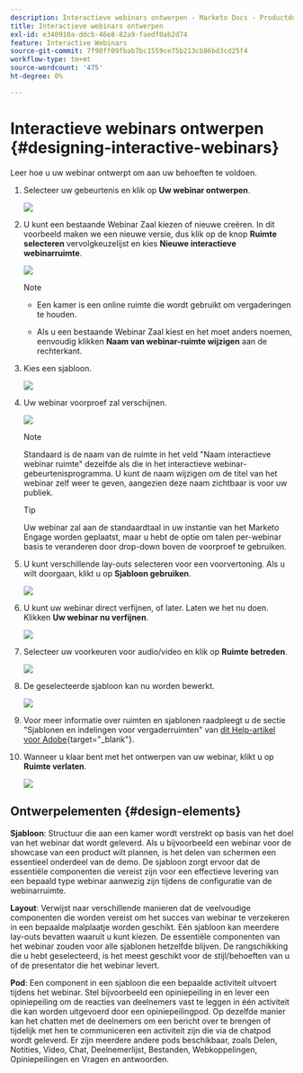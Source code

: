 ```yaml
---
description: Interactieve webinars ontwerpen - Marketo Docs - Productdocumentatie
title: Interactieve webinars ontwerpen
exl-id: e340910a-ddcb-46e8-82a9-faedf0ab2d74
feature: Interactive Webinars
source-git-commit: 7f90ff09fbab7bc1559ce75b213cb86bd3cd25f4
workflow-type: tm+mt
source-wordcount: '475'
ht-degree: 0%

---
```


# Interactieve webinars ontwerpen {#designing-interactive-webinars}

Leer hoe u uw webinar ontwerpt om aan uw behoeften te voldoen.

1. Selecteer uw gebeurtenis en klik op **Uw webinar ontwerpen**.

   ![](assets/designing-interactive-webinars-1.png)

1. U kunt een bestaande Webinar Zaal kiezen of nieuwe creëren. In dit voorbeeld maken we een nieuwe versie, dus klik op de knop **Ruimte selecteren** vervolgkeuzelijst en kies **Nieuwe interactieve webinarruimte**.

   ![](assets/designing-interactive-webinars-2.png)

   >[!NOTE]
   >
   >* Een kamer is een online ruimte die wordt gebruikt om vergaderingen te houden.
   >
   >* Als u een bestaande Webinar Zaal kiest en het moet anders noemen, eenvoudig klikken **Naam van webinar-ruimte wijzigen** aan de rechterkant.

1. Kies een sjabloon.

   ![](assets/designing-interactive-webinars-3.png)

1. Uw webinar voorproef zal verschijnen.

   ![](assets/designing-interactive-webinars-4.png)

   >[!NOTE]
   >
   >Standaard is de naam van de ruimte in het veld &quot;Naam interactieve webinar ruimte&quot; dezelfde als die in het interactieve webinar-gebeurtenisprogramma. U kunt de naam wijzigen om de titel van het webinar zelf weer te geven, aangezien deze naam zichtbaar is voor uw publiek.

   >[!TIP]
   >
   >Uw webinar zal aan de standaardtaal in uw instantie van het Marketo Engage worden geplaatst, maar u hebt de optie om talen per-webinar basis te veranderen door drop-down boven de voorproef te gebruiken.

1. U kunt verschillende lay-outs selecteren voor een voorvertoning. Als u wilt doorgaan, klikt u op **Sjabloon gebruiken**.

   ![](assets/designing-interactive-webinars-5.png)

1. U kunt uw webinar direct verfijnen, of later. Laten we het nu doen. Klikken **Uw webinar nu verfijnen**.

   ![](assets/designing-interactive-webinars-6.png)

1. Selecteer uw voorkeuren voor audio/video en klik op **Ruimte betreden**.

   ![](assets/designing-interactive-webinars-7.png)

1. De geselecteerde sjabloon kan nu worden bewerkt.

   ![](assets/designing-interactive-webinars-8.png)

1. Voor meer informatie over ruimten en sjablonen raadpleegt u de sectie &quot;Sjablonen en indelingen voor vergaderruimten&quot; van [dit Help-artikel voor Adobe](https://helpx.adobe.com/in/adobe-connect/using/creating-arranging-meetings.html#creating_and_arranging_meetings){target="_blank"}.

1. Wanneer u klaar bent met het ontwerpen van uw webinar, klikt u op **Ruimte verlaten**.

   ![](assets/designing-interactive-webinars-9.png)

## Ontwerpelementen {#design-elements}

**Sjabloon**: Structuur die aan een kamer wordt verstrekt op basis van het doel van het webinar dat wordt geleverd. Als u bijvoorbeeld een webinar voor de showcase van een product wilt plannen, is het delen van schermen een essentieel onderdeel van de demo. De sjabloon zorgt ervoor dat de essentiële componenten die vereist zijn voor een effectieve levering van een bepaald type webinar aanwezig zijn tijdens de configuratie van de webinarruimte.

**Layout**: Verwijst naar verschillende manieren dat de veelvoudige componenten die worden vereist om het succes van webinar te verzekeren in een bepaalde malplaatje worden geschikt. Eén sjabloon kan meerdere lay-outs bevatten waaruit u kunt kiezen. De essentiële componenten van het webinar zouden voor alle sjablonen hetzelfde blijven. De rangschikking die u hebt geselecteerd, is het meest geschikt voor de stijl/behoeften van u of de presentator die het webinar levert.

**Pod**: Een component in een sjabloon die een bepaalde activiteit uitvoert tijdens het webinar. Stel bijvoorbeeld een opiniepeiling in en lever een opiniepeiling om de reacties van deelnemers vast te leggen in één activiteit die kan worden uitgevoerd door een opiniepeilingpod. Op dezelfde manier kan het chatten met de deelnemers om een bericht over te brengen of tijdelijk met hen te communiceren een activiteit zijn die via de chatpod wordt geleverd. Er zijn meerdere andere pods beschikbaar, zoals Delen, Notities, Video, Chat, Deelnemerlijst, Bestanden, Webkoppelingen, Opiniepeilingen en Vragen en antwoorden.
